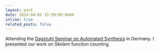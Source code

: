 ```yaml
---
layout: post
date: 2024-04-01 15:59:00-0400
inline: true
related_posts: false
---
```


Attending the [Dagstuhl Seminar on Automated Synthesis](https://www.dagstuhl.de/seminars/seminar-calendar/seminar-details/24171) in Germany. I presented our work on Skolem function counting.
